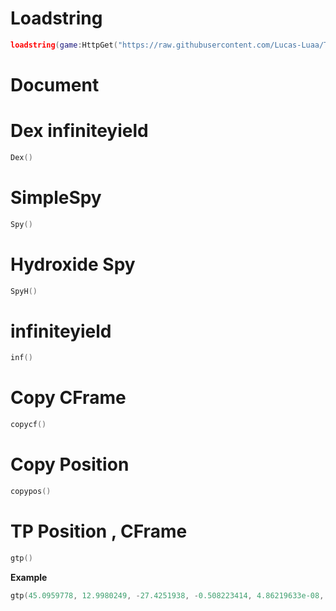 # Loadstring
```lua
loadstring(game:HttpGet("https://raw.githubusercontent.com/Lucas-Luaa/Tool-Lucas/refs/heads/main/Tool"))()
```

# Document

# Dex infiniteyield
```lua
Dex()
```

# SimpleSpy
```lua
Spy()
```

# Hydroxide Spy
```lua
SpyH()
```

# infiniteyield
```lua
inf()
```
# Copy CFrame
```lua
copycf()
```

# Copy Position
```lua
copypos()
```

# TP Position , CFrame
```lua
gtp()
```
**Example**
```lua
gtp(45.0959778, 12.9980249, -27.4251938, -0.508223414, 4.86219633e-08, 0.861225247, 4.23862794e-08, 1, -3.14438786e-08, -0.861225247, 2.05236201e-08, -0.508223414)
```
